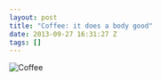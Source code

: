 ```yaml
---
layout: post
title: "Coffee: it does a body good"
date: 2013-09-27 16:31:27 Z
tags: []
---
```

![Coffee](https://66.media.tumblr.com/cafa5f62b34b70e5c5a89c4ae5980ece/tumblr_inline_pk3rszE8sQ1snpcgy_540.jpg)
